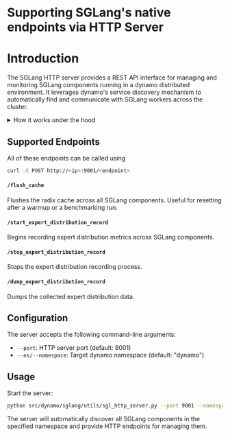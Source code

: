 <!--
SPDX-FileCopyrightText: Copyright (c) 2025 NVIDIA CORPORATION & AFFILIATES. All rights reserved.
SPDX-License-Identifier: Apache-2.0
-->

# Supporting SGLang's native endpoints via HTTP Server

# Introduction

The SGLang HTTP server provides a REST API interface for managing and monitoring SGLang components running in a dynamo distributed environment. It leverages dynamo's service discovery mechanism to automatically find and communicate with SGLang workers across the cluster.

<details>
<summary>How it works under the hood</summary>

## Architecture Overview

The HTTP server (`sgl_http_server.py`) is built on FastAPI and integrates with dynamo's `DistributedRuntime` to discover and interact with SGLang components. It uses the following discovery flow:

1. **Service Discovery**: Queries dynamo's etcd instance to find components that expose specific endpoints
2. **Dynamic Targeting**: Automatically discovers all matching components across namespaces without requiring manual configuration
3. **Direct Communication**: Establishes direct connections to discovered component instances using dynamo's client infrastructure

## Discovery Mechanism

The server uses dynamo's hierarchical service discovery structure:

- **DistributedRuntime**: Maintains connections to etcd (service discovery) and NATS (messaging)
- **Namespace**: Logical grouping of components (default: "dynamo")
- **Component**: Individual SGLang workers or services
- **Endpoint**: Specific functionality exposed by each component

The discovery process queries etcd with the prefix `instances/` to find all registered components that expose the target endpoint. Components are identified by their namespace, component name, and endpoint, allowing the server to dynamically scale operations across multiple instances.

</details>

## Supported Endpoints

All of these endpoints can be called using

```bash
curl -X POST http://<ip>:9001/<endpoint>
```

#### `/flush_cache`
Flushes the radix cache across all SGLang components. Useful for resetting after a warmup or a benchmarking run.

#### `/start_expert_distribution_record`
Begins recording expert distribution metrics across SGLang components.

#### `/stop_expert_distribution_record`
Stops the expert distribution recording process.

#### `/dump_expert_distribution_record`
Dumps the collected expert distribution data.

## Configuration

The server accepts the following command-line arguments:

- `--port`: HTTP server port (default: 9001)
- `--ns/--namespace`: Target dynamo namespace (default: "dynamo")

## Usage

Start the server:
```bash
python src/dynamo/sglang/utils/sgl_http_server.py --port 9001 --namespace dynamo
```

The server will automatically discover all SGLang components in the specified namespace and provide HTTP endpoints for managing them.

